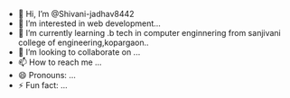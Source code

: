 - 👋 Hi, I’m @Shivani-jadhav8442
- 👀 I’m interested in web development...
- 🌱 I’m currently learning .b tech in computer enginnering from sanjivani college of engineering,kopargaon..
- 💞️ I’m looking to collaborate on ...
- 📫 How to reach me ...
- 😄 Pronouns: ...
- ⚡ Fun fact: ...

<!---
Shivani-jadhav8442/Shivani-jadhav8442 is a ✨ special ✨ repository because its `README.md` (this file) appears on your GitHub profile.
You can click the Preview link to take a look at your changes.
--->
